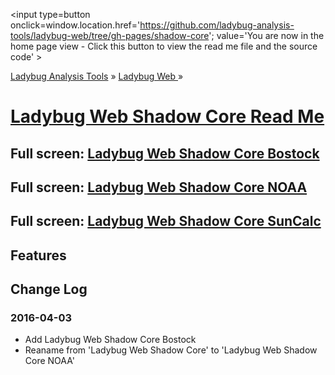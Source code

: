﻿<span style=display:none; >[You are now in a GitHub source code view - click this link to view the home page]( http://ladybug-analysis-tools.github.io/ladybug-web/#shadow-core/readme.md "View file as a web page." ) </span>
<input type=button onclick=window.location.href='https://github.com/ladybug-analysis-tools/ladybug-web/tree/gh-pages/shadow-core'; 
value='You are now in the home page view - Click this button to view the read me file and the source code' >

[Ladybug Analysis Tools]( http://ladybug-analysis-tools.github.io/ ) » [Ladybug Web ]( http://ladybug-analysis-tools.github.io/ladybug-web/ ) »


[Ladybug Web Shadow Core Read Me]( #shadow-core/readme.md )
===


## Full screen: [Ladybug Web Shadow Core Bostock]( http://ladybug-analysis-tools.github.io/ladybug-web/shadow-core/ )

## Full screen: [Ladybug Web Shadow Core NOAA]( http://ladybug-analysis-tools.github.io/ladybug-web/shadow-core/ladybug-web-shadow-core-r3-noaa.html )

## Full screen: [Ladybug Web Shadow Core SunCalc]( http://ladybug-analysis-tools.github.io/ladybug-web/shadow-core/ladybug-web-shadow-core-r2.html )


## Features


## Change Log

### 2016-04-03

* Add Ladybug Web Shadow Core Bostock
* Reaname from 'Ladybug Web Shadow Core' to 'Ladybug Web Shadow Core NOAA'

